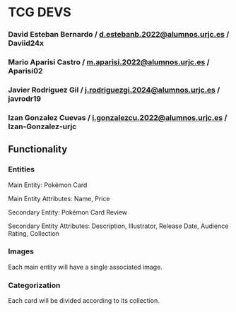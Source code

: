 # **TCG DEVS**

### David Esteban Bernardo / d.estebanb.2022@alumnos.urjc.es / Daviid24x
### Mario Aparisi Castro / m.aparisi.2022@alumnos.urjc.es / Aparisi02
### Javier Rodríguez Gil / j.rodriguezgi.2024@alumnos.urjc.es / javrodr19
### Izan Gonzalez Cuevas / i.gonzalezcu.2022@alumnos.urjc.es / Izan-Gonzalez-urjc

## **Functionality**
### Entities
Main Entity: Pokémon Card

Main Entity Attributes: Name, Price

Secondary Entity: Pokémon Card Review

Secondary Entity Attributes: Description, Illustrator, Release Date, Audience Rating, Collection

### Images
Each main entity will have a single associated image.

### Categorization
Each card will be divided according to its collection.




